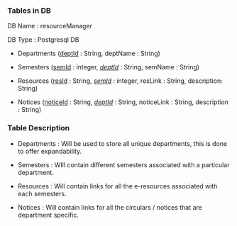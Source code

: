 ### Tables in DB

DB Name : resourceManager

DB Type : Postgresql DB

* Departments (<u>deptId</u> : String, deptName : String)

* Semesters (<u>semId</u> : integer, <u>*deptId*</u> : String, semName : String)

* Resources (<u>resId</u> : String, <u>*semId*</u> : integer, resLink : String, description: String)

* Notices (<u>noticeId</u> : String, <u>*deptId*</u> : String, noticeLink : String, description : String)



### Table Description

* Departments : Will be used to store all unique departments, this is done to offer expandability.

* Semesters : WIll contain different semesters associated with a particular department.

* Resources : Will contain links for all the e-resources associated with each semesters.

* Notices : Will contain links for all the circulars / notices that are department specific.


